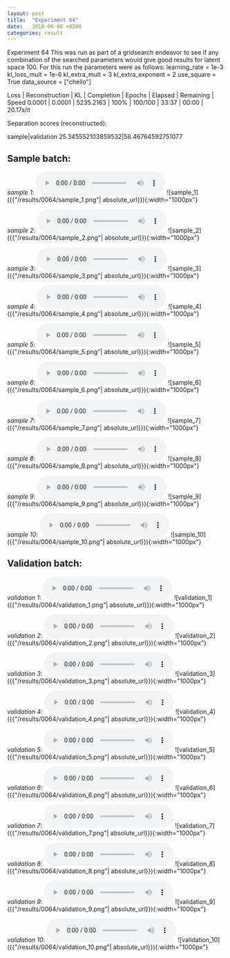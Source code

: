 ```yaml
---
layout: post
title:  "Experiment 64"
date:   2018-06-06 +0200
categories: result
---
```

Experiment 64
This was run as part of a gridsearch endeavor to see if any combination of the searched parameters would give good results for latent space 100.
For this run the parameters were as follows:
learning_rate = 1e-3
kl_loss_mult = 1e-6
kl_extra_mult = 3
kl_extra_exponent = 2
use_square = True
data_source = ["chello"]

Loss | Reconstruction | KL | Completion | Epochs | Elapsed | Remaining | Speed
0.0001 | 0.0001 | 5235.2163 | 100% | 100/100 | 33:37 | 00:00 | 20.17s/it

Separation scores (reconstructed):

sample|validation
25.345552103859532|58.46764592751077

## **Sample batch**:
_sample 1_:
<audio src="/ResultsOverview/results/0064/sample_1.wav" controls preload></audio>
![sample_1]({{"/results/0064/sample_1.png"| absolute_url}}){:width="1000px"}

_sample 2_:
<audio src="/ResultsOverview/results/0064/sample_2.wav" controls preload></audio>
![sample_2]({{"/results/0064/sample_2.png"| absolute_url}}){:width="1000px"}

_sample 3_:
<audio src="/ResultsOverview/results/0064/sample_3.wav" controls preload></audio>
![sample_3]({{"/results/0064/sample_3.png"| absolute_url}}){:width="1000px"}

_sample 4_:
<audio src="/ResultsOverview/results/0064/sample_4.wav" controls preload></audio>
![sample_4]({{"/results/0064/sample_4.png"| absolute_url}}){:width="1000px"}

_sample 5_:
<audio src="/ResultsOverview/results/0064/sample_5.wav" controls preload></audio>
![sample_5]({{"/results/0064/sample_5.png"| absolute_url}}){:width="1000px"}

_sample 6_:
<audio src="/ResultsOverview/results/0064/sample_6.wav" controls preload></audio>
![sample_6]({{"/results/0064/sample_6.png"| absolute_url}}){:width="1000px"}

_sample 7_:
<audio src="/ResultsOverview/results/0064/sample_7.wav" controls preload></audio>
![sample_7]({{"/results/0064/sample_7.png"| absolute_url}}){:width="1000px"}

_sample 8_:
<audio src="/ResultsOverview/results/0064/sample_8.wav" controls preload></audio>
![sample_8]({{"/results/0064/sample_8.png"| absolute_url}}){:width="1000px"}

_sample 9_:
<audio src="/ResultsOverview/results/0064/sample_9.wav" controls preload></audio>
![sample_9]({{"/results/0064/sample_9.png"| absolute_url}}){:width="1000px"}

_sample 10_:
<audio src="/ResultsOverview/results/0064/sample_10.wav" controls preload></audio>
![sample_10]({{"/results/0064/sample_10.png"| absolute_url}}){:width="1000px"}

## **Validation batch**:
_validation 1_:
<audio src="/ResultsOverview/results/0064/validation_1.wav" controls preload></audio>
![validation_1]({{"/results/0064/validation_1.png"| absolute_url}}){:width="1000px"}

_validation 2_:
<audio src="/ResultsOverview/results/0064/validation_2.wav" controls preload></audio>
![validation_2]({{"/results/0064/validation_2.png"| absolute_url}}){:width="1000px"}

_validation 3_:
<audio src="/ResultsOverview/results/0064/validation_3.wav" controls preload></audio>
![validation_3]({{"/results/0064/validation_3.png"| absolute_url}}){:width="1000px"}

_validation 4_:
<audio src="/ResultsOverview/results/0064/validation_4.wav" controls preload></audio>
![validation_4]({{"/results/0064/validation_4.png"| absolute_url}}){:width="1000px"}

_validation 5_:
<audio src="/ResultsOverview/results/0064/validation_5.wav" controls preload></audio>
![validation_5]({{"/results/0064/validation_5.png"| absolute_url}}){:width="1000px"}

_validation 6_:
<audio src="/ResultsOverview/results/0064/validation_6.wav" controls preload></audio>
![validation_6]({{"/results/0064/validation_6.png"| absolute_url}}){:width="1000px"}

_validation 7_:
<audio src="/ResultsOverview/results/0064/validation_7.wav" controls preload></audio>
![validation_7]({{"/results/0064/validation_7.png"| absolute_url}}){:width="1000px"}

_validation 8_:
<audio src="/ResultsOverview/results/0064/validation_8.wav" controls preload></audio>
![validation_8]({{"/results/0064/validation_8.png"| absolute_url}}){:width="1000px"}

_validation 9_:
<audio src="/ResultsOverview/results/0064/validation_9.wav" controls preload></audio>
![validation_9]({{"/results/0064/validation_9.png"| absolute_url}}){:width="1000px"}

_validation 10_:
<audio src="/ResultsOverview/results/0064/validation_10.wav" controls preload></audio>
![validation_10]({{"/results/0064/validation_10.png"| absolute_url}}){:width="1000px"}
